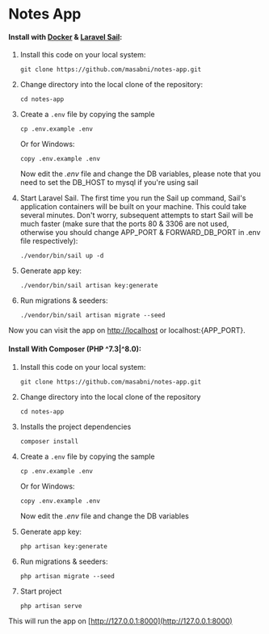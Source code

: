 # Notes App
#### Install with [Docker](https://www.docker.com/products/docker-desktop) & [Laravel Sail](https://laravel.com/docs/8.x/sail):
1. Install this code on your local system:

    ```
    git clone https://github.com/masabni/notes-app.git
    ```

2. Change directory into the local clone of the repository:

    ```
    cd notes-app
    ```

3. Create a `.env` file by copying the sample

    ```
    cp .env.example .env
    ```

   Or for Windows:

    ```
    copy .env.example .env
    ```

   Now edit the *.env* file and change the DB variables, please note that you need to set the DB_HOST to mysql if you're using sail

4. Start Laravel Sail. The first time you run the Sail up command, Sail's application containers will be built on your machine. This could take several minutes. Don't worry, subsequent attempts to start Sail will be much faster (make sure that the ports 80 & 3306 are not used, otherwise you should change APP_PORT & FORWARD_DB_PORT in .env file respectively):

    ```
    ./vendor/bin/sail up -d
    ```

5. Generate app key:

    ```
    ./vendor/bin/sail artisan key:generate
    ```

6. Run migrations & seeders:

    ```
    ./vendor/bin/sail artisan migrate --seed
    ```

Now you can visit the app on [http://localhost](http://localhost) or localhost:{APP_PORT}.

#### Install With Composer (PHP ^7.3|^8.0):
1. Install this code on your local system:

    ```
    git clone https://github.com/masabni/notes-app.git
    ```

2. Change directory into the local clone of the repository

    ```
    cd notes-app
    ```

3. Installs the project dependencies

    ```
    composer install
    ```

4. Create a `.env` file by copying the sample

    ```
    cp .env.example .env
    ```

   Or for Windows:

    ```
    copy .env.example .env
    ```

   Now edit the *.env* file and change the DB variables

5. Generate app key:

    ```
    php artisan key:generate
    ```

6. Run migrations & seeders:

    ```
    php artisan migrate --seed
    ```

8. Start project

    ```
    php artisan serve
    ```

This will run the app on [http://127.0.0.1:8000](http://127.0.0.1:8000)

